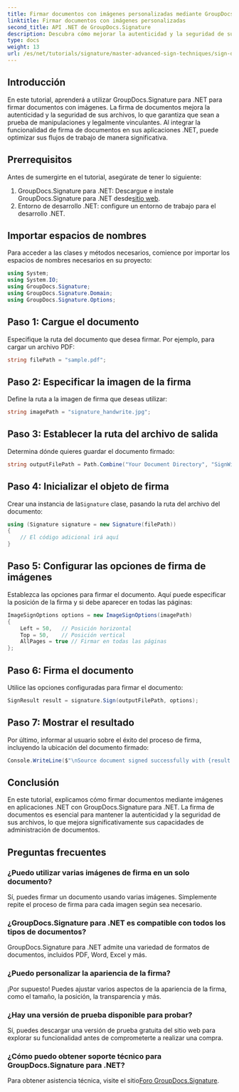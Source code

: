 ```yaml
---
title: Firmar documentos con imágenes personalizadas mediante GroupDocs.Signature
linktitle: Firmar documentos con imágenes personalizadas
second_title: API .NET de GroupDocs.Signature
description: Descubra cómo mejorar la autenticidad y la seguridad de sus documentos firmándolos con imágenes personalizadas mediante GroupDocs.Signature para .NET. Este tutorial paso a paso cubre todo, desde la carga de un documento hasta la firma de un documento.
type: docs
weight: 13
url: /es/net/tutorials/signature/master-advanced-sign-techniques/sign-documents-with-custom-image/
---
```

## Introducción

En este tutorial, aprenderá a utilizar GroupDocs.Signature para .NET para firmar documentos con imágenes. La firma de documentos mejora la autenticidad y la seguridad de sus archivos, lo que garantiza que sean a prueba de manipulaciones y legalmente vinculantes. Al integrar la funcionalidad de firma de documentos en sus aplicaciones .NET, puede optimizar sus flujos de trabajo de manera significativa.

## Prerrequisitos

Antes de sumergirte en el tutorial, asegúrate de tener lo siguiente:

1.  GroupDocs.Signature para .NET: Descargue e instale GroupDocs.Signature para .NET desde[sitio web](https://releases.groupdocs.com/signature/net/).
2. Entorno de desarrollo .NET: configure un entorno de trabajo para el desarrollo .NET.

## Importar espacios de nombres

Para acceder a las clases y métodos necesarios, comience por importar los espacios de nombres necesarios en su proyecto:

```csharp
using System;
using System.IO;
using GroupDocs.Signature;
using GroupDocs.Signature.Domain;
using GroupDocs.Signature.Options;
```

## Paso 1: Cargue el documento

Especifique la ruta del documento que desea firmar. Por ejemplo, para cargar un archivo PDF:

```csharp
string filePath = "sample.pdf";
```

## Paso 2: Especificar la imagen de la firma

Define la ruta a la imagen de firma que deseas utilizar:

```csharp
string imagePath = "signature_handwrite.jpg";
```

## Paso 3: Establecer la ruta del archivo de salida

Determina dónde quieres guardar el documento firmado:

```csharp
string outputFilePath = Path.Combine("Your Document Directory", "SignWithImage", "SignedDocument.pdf");
```

## Paso 4: Inicializar el objeto de firma

 Crear una instancia de la`Signature` clase, pasando la ruta del archivo del documento:

```csharp
using (Signature signature = new Signature(filePath))
{
    // El código adicional irá aquí
}
```

## Paso 5: Configurar las opciones de firma de imágenes

Establezca las opciones para firmar el documento. Aquí puede especificar la posición de la firma y si debe aparecer en todas las páginas:

```csharp
ImageSignOptions options = new ImageSignOptions(imagePath)
{
    Left = 50,   // Posición horizontal
    Top = 50,    // Posición vertical
    AllPages = true // Firmar en todas las páginas
};
```

## Paso 6: Firma el documento

Utilice las opciones configuradas para firmar el documento:

```csharp
SignResult result = signature.Sign(outputFilePath, options);
```

## Paso 7: Mostrar el resultado

Por último, informar al usuario sobre el éxito del proceso de firma, incluyendo la ubicación del documento firmado:

```csharp
Console.WriteLine($"\nSource document signed successfully with {result.Succeeded.Count} signature(s).\nFile saved at {outputFilePath}.");
```

## Conclusión

En este tutorial, explicamos cómo firmar documentos mediante imágenes en aplicaciones .NET con GroupDocs.Signature para .NET. La firma de documentos es esencial para mantener la autenticidad y la seguridad de sus archivos, lo que mejora significativamente sus capacidades de administración de documentos.

## Preguntas frecuentes

### ¿Puedo utilizar varias imágenes de firma en un solo documento?

Sí, puedes firmar un documento usando varias imágenes. Simplemente repite el proceso de firma para cada imagen según sea necesario.

### ¿GroupDocs.Signature para .NET es compatible con todos los tipos de documentos?

GroupDocs.Signature para .NET admite una variedad de formatos de documentos, incluidos PDF, Word, Excel y más.

### ¿Puedo personalizar la apariencia de la firma?

¡Por supuesto! Puedes ajustar varios aspectos de la apariencia de la firma, como el tamaño, la posición, la transparencia y más.

### ¿Hay una versión de prueba disponible para probar?

Sí, puedes descargar una versión de prueba gratuita del sitio web para explorar su funcionalidad antes de comprometerte a realizar una compra.

### ¿Cómo puedo obtener soporte técnico para GroupDocs.Signature para .NET?

 Para obtener asistencia técnica, visite el sitio[Foro GroupDocs.Signature](https://forum.groupdocs.com/c/signature/13).